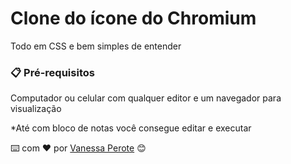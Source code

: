 
# Clone do ícone do Chromium

Todo em CSS e bem simples de entender

### 📋 Pré-requisitos

Computador ou celular com qualquer editor e um navegador para visualização

*Até com bloco de notas você consegue editar e executar

⌨️ com ❤️ por [Vanessa Perote](https://gist.github.com/vanperote) 😊
